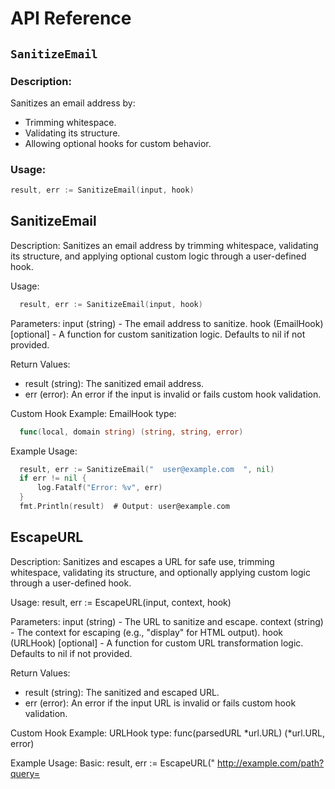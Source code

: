 # API Reference

## `SanitizeEmail`

### Description:
Sanitizes an email address by:
- Trimming whitespace.
- Validating its structure.
- Allowing optional hooks for custom behavior.

### Usage:
```go
result, err := SanitizeEmail(input, hook)
```
SanitizeEmail
-------------
Description:
  Sanitizes an email address by trimming whitespace, validating its structure,
  and applying optional custom logic through a user-defined hook.

Usage:
```go
  result, err := SanitizeEmail(input, hook)
```
Parameters:
  input (string)  - The email address to sanitize.
  hook (EmailHook) [optional] - A function for custom sanitization logic.
                                Defaults to nil if not provided.

Return Values:
  - result (string): The sanitized email address.
  - err (error): An error if the input is invalid or fails custom hook validation.

Custom Hook Example:
  EmailHook type:
  ```go
    func(local, domain string) (string, string, error)
  ```

Example Usage:
```go
  result, err := SanitizeEmail("  user@example.com  ", nil)
  if err != nil {
      log.Fatalf("Error: %v", err)
  }
  fmt.Println(result)  # Output: user@example.com
```

EscapeURL
---------
Description:
  Sanitizes and escapes a URL for safe use, trimming whitespace, validating its structure,
  and optionally applying custom logic through a user-defined hook.

Usage:
  result, err := EscapeURL(input, context, hook)

Parameters:
  input (string)   - The URL to sanitize and escape.
  context (string) - The context for escaping (e.g., "display" for HTML output).
  hook (URLHook) [optional] - A function for custom URL transformation logic.
                              Defaults to nil if not provided.

Return Values:
  - result (string): The sanitized and escaped URL.
  - err (error): An error if the input URL is invalid or fails custom hook validation.

Custom Hook Example:
  URLHook type:
    func(parsedURL *url.URL) (*url.URL, error)

Example Usage:
  Basic:
    result, err := EscapeURL("  http://example.com/path?query=<script>  ", "display", nil)
    if err != nil {
        log.Fatalf("Error: %v", err)
    }
    fmt.Println(result)  # Output: http://example.com/path?query=%3Cscript%3E

  With Custom Hook:
    customHook := func(parsedURL *url.URL) (*url.URL, error) {
        if parsedURL.Scheme == "http" {
            parsedURL.Scheme = "https"
        }
        query := parsedURL.Query()
        if _, exists := query["tracking_id"]; exists {
            return nil, errors.New("tracking_id is not allowed")
        }
        return parsedURL, nil
    }

    result, err := EscapeURL("http://example.com/path?tracking_id=12345", "display", customHook)
    if err != nil {
        fmt.Println("Error:", err)  # Output: Error: tracking_id is not allowed
    } else {
        fmt.Println(result)
    }
